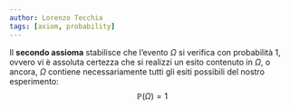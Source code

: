 ```yaml
---
author: Lorenzo Tecchia
tags: [axiom, probability]
---
```

Il **secondo assioma** stabilisce che l’evento $\Omega$ si verifica con probabilità $1$, ovvero vi è assoluta certezza che si realizzi un esito contenuto in $\Omega$, o ancora, $\Omega$ contiene necessariamente tutti gli esiti possibili del nostro esperimento:$$\mathbb{P}(\Omega)=1$$